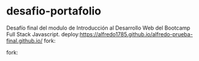 # desafio-portafolio
Desafío final del modulo de Introducción al Desarrollo Web del Bootcamp Full Stack Javascript.
deploy:https://alfredo1785.github.io/alfredo-prueba-final.github.io/
fork:

fork:
